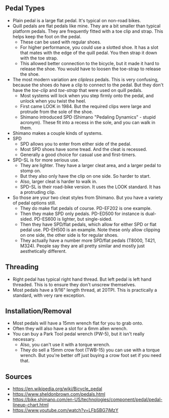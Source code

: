 ## Pedal Types

- Plain pedal is a large flat pedal. It's typical on non-road bikes.
- Quill pedals are flat pedals like mine. They are a bit smaller than
  typical platform pedals. They are frequently fitted with a toe clip
  and strap. This helps keep the foot on the pedal.
  - These can be used with regular shoes.
  - For higher performance, you could use a slotted shoe. It has a slot
    that mates with the edge of the quill pedal. You then strap it down
    with the toe strap.
  - This allowed better connection to the bicycle, but it made it hard
    to release the shoe. You would have to loosen the toe-strap to
    release the shoe.
- The most modern variation are _clipless_ pedals. This is very
  confusing, because the shoes do have a clip to connect to the pedal.
  But they don't have the _toe-clip_ and _toe-strap_ that were used on
  quill pedals.
  - Most systems will lock when you step firmly onto the pedal, and
    unlock when you twist the heel.
  - First came LOOK in 1984. But the required clips were large and
    protrude from the sole of the shoe.
  - Shimano introduced SPD (Shimano "Pedaling Dynamics" - stupid
    acronym). These fit into a recess in the sole, and you can walk in
    them.
- Shimano makes a couple kinds of systems.
- SPD
  - SPD allows you to enter from either side of the pedal.
  - Most SPD shoes have some tread. And the cleat is recessed.
  - Generally a good choice for casual use and first-timers.
- SPD-SL is for more serious use.
  - They are lighter. They have a larger cleat area, and a larger pedal
    to stomp on.
  - But they also only have the clip on one side. So harder to start.
  - Also, larger cleat is harder to walk in.
  - SPD-SL is their road-bike version. It uses the LOOK standard. It has
    a protruding clip.
- So those are your two cleat styles from Shimano. But you have a
  variety of pedal options still.
  - They do make flat pedals of course. PD-EF202 is one example.
  - Then they make SPD only pedals. PD-ED500 for instance is dual-sided.
    PD-ES600 is lighter, but single-sided.
  - Then they have SPD/flat pedals, which allow for either SPD or flat
    pedal use. PD-EH500 is an example. Note these only allow clipping on
    one side, the other side is for regular shoes.
  - They actually have a number more SPD/flat pedals (T8000, T421,
    M324). People say they are all pretty similar and mostly just
    aesthetically different.

## Threading

- Right pedal has typical right hand thread. But left pedal is left hand
  threaded. This is to ensure they don't unscrew themselves.
- Most pedals have a 9/16" length thread, at 20TPI. This is practically
  a standard, with very rare exception.

## Installation/Removal

- Most pedals will have a 15mm wrench flat for you to grab onto.
- Often they will also have a slot for a 6mm allen wrench.
- You can buy a Park Tool pedal wrench (PW-5), but it isn't really
  necessary.
  - Also, you can't use it with a torque wrench.
  - They do sell a 15mm crow foot (TWB-15) you can use with a torque
    wrench. But you're better off just buying a crow foot set if you
    need that.

## Sources

- https://en.wikipedia.org/wiki/Bicycle_pedal
- https://www.sheldonbrown.com/pedals.html
- https://bike.shimano.com/en-US/technologies/component/pedal/pedal-lineup-chart.html
- https://www.youtube.com/watch?v=LFbSBG7jMzY

